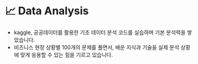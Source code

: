 # 📈 Data Analysis
- kaggle, 공공데이터를 활용한 기초 데이터 분석 코드를 실습하며 기본 분석력을 쌓았습니다.
- 비즈니스 현장 상황별 100개의 문제를 풀면서, 배운 지식과 기술을 실제 분석 상황에 맞게 응용할 수 있는 힘을 기르고 있습니다.